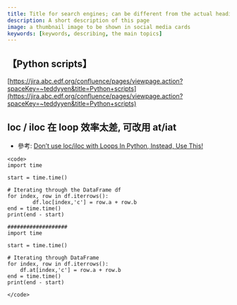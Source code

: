 ```yaml
---
title: Title for search engines; can be different from the actual heading
description: A short description of this page
image: a thumbnail image to be shown in social media cards
keywords: [keywords, describing, the main topics]
---
```



## 【Python scripts】
[https://jira.abc.edf.org/confluence/pages/viewpage.action?spaceKey=~teddyyen&title=Python+scripts](https://jira.abc.edf.org/confluence/pages/viewpage.action?spaceKey=~teddyyen&title=Python+scripts)


## loc / iloc 在 loop 效率太差, 可改用 at/iat
* 參考: [Don’t use loc/iloc with Loops In Python, Instead, Use This!](https://medium.com/codex/dont-use-loc-iloc-with-loops-in-python-instead-use-this-f9243289dde7)

```
<code>
import time
 
start = time.time()
 
# Iterating through the DataFrame df
for index, row in df.iterrows():
        df.loc[index,'c'] = row.a + row.b
end = time.time()
print(end - start)
 
###################
import time
 
start = time.time()
 
# Iterating through DataFrame
for index, row in df.iterrows():
    df.at[index,'c'] = row.a + row.b
end = time.time()
print(end - start)

</code>

```